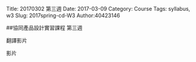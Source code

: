 Title: 20170302 第三週
Date: 2017-03-09
Category: Course
Tags: syllabus, w3
Slug: 2017spring-cd-W3
Author:40423146

<!-- PELICAN_END_SUMMARY -->

##協同產品設計實習課程 第三週

翻譯影片

影片